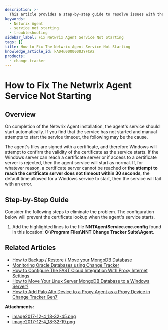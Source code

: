 ```yaml
---
description: >-
  This article provides a step-by-step guide to resolve issues with the Netwrix Agent Service not starting after installation.
keywords:
  - Netwrix Agent
  - service not starting
  - troubleshooting
sidebar_label: Fix Netwrix Agent Service Not Starting
tags: []
title: How to Fix The Netwrix Agent Service Not Starting
knowledge_article_id: kA04u0000000JYFCA2
products:
  - change-tracker
---
```


# How to Fix The Netwrix Agent Service Not Starting

## Overview

On completion of the Netwrix Agent installation, the agent's service should start automatically. If you find that the service has not started and manual attempts to start the service timeout, the following may be the cause.

The agent's files are signed with a certificate, and therefore Windows will attempt to confirm the validity of the certificate as the service starts. If the Windows server can reach a certificate server or if access to a certificate server is rejected, then the agent service will start as normal. If, for whatever reason, a certificate server cannot be reached or **the attempt to reach the certificate server does not timeout within 30 seconds**, the default time allowed for a Windows service to start, then the service will fail with an error.

## Step-by-Step Guide

Consider the following steps to eliminate the problem. The configuration below will prevent the certificate lookup when the agent's service starts.

1. Add the highlighted lines to the file **NNTAgentService.exe.config** found in this location: **C:\Program Files\NNT Change Tracker Suite\Agent**.

## Related Articles

- [How to Backup / Restore / Move your MongoDB Database](https://kb.netwrix.com/8150)
- [Monitoring Oracle Databases using Change Tracker](https://kb.netwrix.com/8282)
- [How to Configure The FAST Cloud Integration With Proxy Internet Settings](https://kb.netwrix.com/8295)
- [How to Move Your Linux Server MongoDB Database to a Windows Server?](https://kb.netwrix.com/8283)
- [How to Add Palo Alto Device to a Proxy Agent as a Proxy Device in Change Tracker Gen7](https://kb.netwrix.com/8164)

**Attachments:**
- [image2017-12-4_18-32-45.png](https://nwxcorp--c.na147.content.force.com/sfc/dist/version/download/?oid=00D7000000091pB&ids=0684u00000LdKMh&d=%2Fa%2F4u000000LzY1%2F9TmGc30hA1WjaKoMt0TaW88BjFS60e_08cY2mHZofI8&asPdf=false)
- [image2017-12-4_18-32-19.png](https://nwxcorp--c.na147.content.force.com/sfc/dist/version/download/?oid=00D7000000091pB&ids=0684u00000LdKP7&d=%2Fa%2F4u000000LzuZ%2FQZ3eX0pbeqwDNpGUamx9XLixTFGs_7RxRO4mSqBufZ0&asPdf=false)